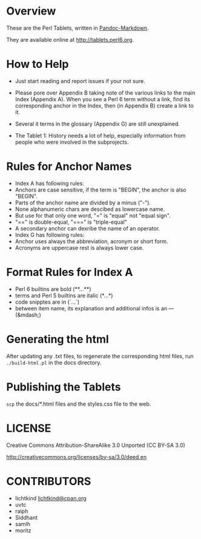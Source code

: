 Overview
========

These are the Perl Tablets, written in 
[Pandoc-Markdown](http://johnmacfarlane.net/pandoc/).

They are available online at <http://tablets.perl6.org>.


How to Help
===========

* Just start reading and report issues if your not sure.

* Please pore over Appendix B taking note of the various links to the
  main Index (Appendix A). When you see a Perl 6 term without a link,
  find its corresponding anchor in the Index, then (in Appendix B) create a link to it.

* Several it terms in the glossary (Appendix G) are still unexplained.

* The Tablet 1: History needs a lot of help, especially information from people
  who were involved in the subprojects.


Rules for Anchor Names
======================

* Index A has following rules:
* Anchors are case sensitive, if the term is "BEGIN", the anchor is also "BEGIN".
* Parts of the anchor name are divided by a minus ("-").
* None alphanumeric chars are descibed as lowercase name.
* But use for that only one word, "=" is "equal" not "equal sign".
* "==" is double-equal, "===" is "triple-equal"
* A secondary anchor can dexribe the name of an operator.
* Index G has following rules:
* Anchor uses always the abbreviation, acronym or short form.
* Acronyms are uppercase rest is always lower case.

Format Rules for Index A
========================

* Perl 6 builtins are bold (\*\*...\*\*)
* terms and Perl 5 builtins are italic (\*...\*)
* code snipptes are in (\`...\`)
* between item name, its explanation and additional infos is an &mdash; (\&mdash\;)


Generating the html
===================

After updating any .txt files, to regenerate the corresponding html
files, run `./build-html.pl` in the docs directory.



Publishing the Tablets
======================

`scp` the docs/*.html files and the styles.css file to the web.


LICENSE
=======

Creative Commons Attribution-ShareAlike 3.0 Unported (CC BY-SA 3.0) 

http://creativecommons.org/licenses/by-sa/3.0/deed.en

CONTRIBUTORS
============

* lichtkind <lichtkind@cpan.org>
* uvtc
* raiph
* Siddhant
* samlh
* moritz

